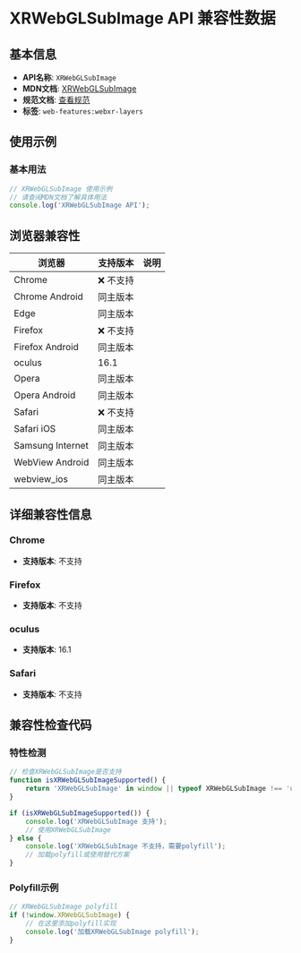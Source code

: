 # XRWebGLSubImage API 兼容性数据

## 基本信息

- **API名称**: `XRWebGLSubImage`
- **MDN文档**: [XRWebGLSubImage](https://developer.mozilla.org/docs/Web/API/XRWebGLSubImage)
- **规范文档**: [查看规范](https://immersive-web.github.io/layers/#xrwebglsubimagetype)
- **标签**: `web-features:webxr-layers`

## 使用示例

### 基本用法

```javascript
// XRWebGLSubImage 使用示例
// 请查阅MDN文档了解具体用法
console.log('XRWebGLSubImage API');
```

## 浏览器兼容性

| 浏览器 | 支持版本 | 说明 |
|--------|----------|------|
| Chrome | ❌ 不支持 |  |
| Chrome Android | 同主版本 |  |
| Edge | 同主版本 |  |
| Firefox | ❌ 不支持 |  |
| Firefox Android | 同主版本 |  |
| oculus | 16.1 |  |
| Opera | 同主版本 |  |
| Opera Android | 同主版本 |  |
| Safari | ❌ 不支持 |  |
| Safari iOS | 同主版本 |  |
| Samsung Internet | 同主版本 |  |
| WebView Android | 同主版本 |  |
| webview_ios | 同主版本 |  |

## 详细兼容性信息

### Chrome

- **支持版本**: 不支持

### Firefox

- **支持版本**: 不支持

### oculus

- **支持版本**: 16.1

### Safari

- **支持版本**: 不支持

## 兼容性检查代码

### 特性检测

```javascript
// 检查XRWebGLSubImage是否支持
function isXRWebGLSubImageSupported() {
    return 'XRWebGLSubImage' in window || typeof XRWebGLSubImage !== 'undefined';
}

if (isXRWebGLSubImageSupported()) {
    console.log('XRWebGLSubImage 支持');
    // 使用XRWebGLSubImage
} else {
    console.log('XRWebGLSubImage 不支持，需要polyfill');
    // 加载polyfill或使用替代方案
}
```

### Polyfill示例

```javascript
// XRWebGLSubImage polyfill
if (!window.XRWebGLSubImage) {
    // 在这里添加polyfill实现
    console.log('加载XRWebGLSubImage polyfill');
}
```

